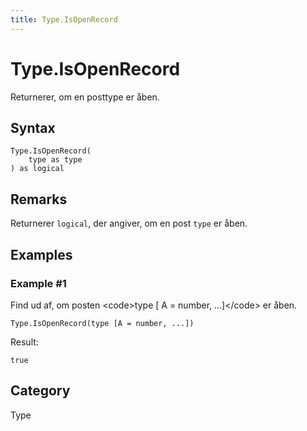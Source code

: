 ```yaml
---
title: Type.IsOpenRecord
---
```


# Type.IsOpenRecord


Returnerer, om en posttype er åben.


## Syntax

```powerquery
Type.IsOpenRecord(
    type as type
) as logical
```


## Remarks

Returnerer <code>logical</code>, der angiver, om en post <code>type</code> er åben.


## Examples

### Example #1 
Find ud af, om posten &lt;code&gt;type [ A = number, ...]&lt;/code&gt; er åben.
```powerquery
Type.IsOpenRecord(type [A = number, ...])
```

Result: 
```powerquery
true
```




## Category
Type
